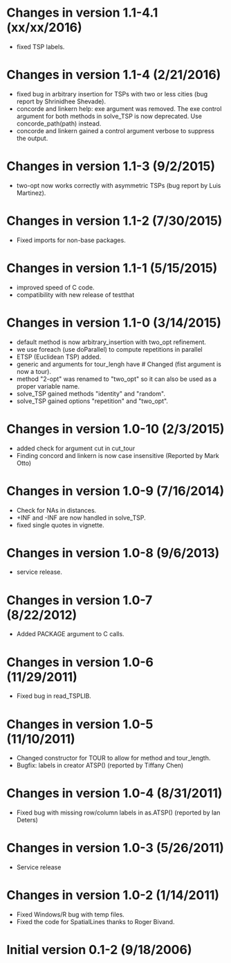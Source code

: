 # Changes in version 1.1-4.1 (xx/xx/2016)

* fixed TSP labels.

# Changes in version 1.1-4 (2/21/2016)

* fixed bug in arbitrary insertion for TSPs with two or less cities
      (bug report by Shrinidhee Shevade).
* concorde and linkern help: exe argument was removed. The exe control
      argument for both methods in solve_TSP is now deprecated.
      Use concorde_path(path) instead.
* concorde and linkern gained a control argument verbose to
      suppress the output.

# Changes in version 1.1-3 (9/2/2015)

* two-opt now works correctly with asymmetric TSPs
      (bug report by Luis Martinez).

# Changes in version 1.1-2 (7/30/2015)

* Fixed imports for non-base packages.

# Changes in version 1.1-1 (5/15/2015)

* improved speed of C code.
* compatibility with new release of testthat

# Changes in version 1.1-0 (3/14/2015)

* default method is now arbitrary_insertion with two_opt refinement.
* we use foreach (use doParallel) to compute repetitions in parallel
* ETSP (Euclidean TSP) added.
* generic and arguments for tour_lengh have # Changed
      (fist argument is now a tour).
* method "2-opt" was renamed to "two_opt" so it can also be used as a
        proper variable name.
* solve_TSP gained methods "identity" and "random".
* solve_TSP gained options "repetition" and "two_opt".

# Changes in version 1.0-10 (2/3/2015)

* added check for argument cut in cut_tour
* Finding concord and linkern is now case
        insensitive (Reported by Mark Otto)

# Changes in version 1.0-9 (7/16/2014)

* Check for NAs in distances.
* +INF and -INF are now handled in solve_TSP.
* fixed single quotes in vignette.

# Changes in version 1.0-8 (9/6/2013)

* service release.

# Changes in version 1.0-7 (8/22/2012)

* Added PACKAGE argument to C calls.

# Changes in version 1.0-6 (11/29/2011)

* Fixed bug in read_TSPLIB.

# Changes in version 1.0-5 (11/10/2011)

* Changed constructor for TOUR to allow for method and tour_length.
* Bugfix: labels in creator ATSP() (reported by Tiffany Chen)

# Changes in version 1.0-4 (8/31/2011)

* Fixed bug with missing row/column labels in as.ATSP()
	(reported by Ian Deters)

# Changes in version 1.0-3 (5/26/2011)

* Service release

# Changes in version 1.0-2 (1/14/2011)

* Fixed Windows/R bug with temp files.
* Fixed the code for SpatialLines thanks to Roger Bivand.

# Initial version 0.1-2 (9/18/2006)
